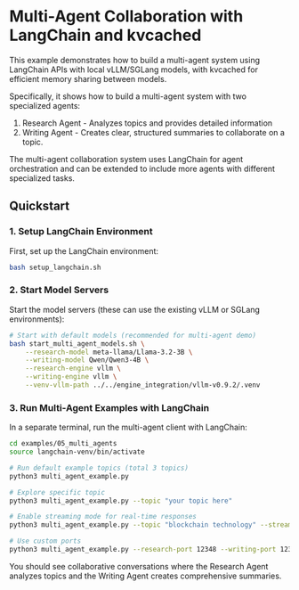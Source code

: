# Multi-Agent Collaboration with LangChain and kvcached

This example demonstrates how to build a multi-agent system using LangChain APIs with local vLLM/SGLang models, with kvcached for efficient memory sharing between models.

Specifically, it shows how to build a multi-agent system with two specialized agents:
1. Research Agent - Analyzes topics and provides detailed information
2. Writing Agent - Creates clear, structured summaries
to collaborate on a topic.

The multi-agent collaboration system uses LangChain for agent orchestration and can be extended to include more agents with different specialized tasks.

## Quickstart

### 1. Setup LangChain Environment

First, set up the LangChain environment:

```bash
bash setup_langchain.sh
```

### 2. Start Model Servers

Start the model servers (these can use the existing vLLM or SGLang environments):

```bash
# Start with default models (recommended for multi-agent demo)
bash start_multi_agent_models.sh \
    --research-model meta-llama/Llama-3.2-3B \
    --writing-model Qwen/Qwen3-4B \
    --research-engine vllm \
    --writing-engine vllm \
    --venv-vllm-path ../../engine_integration/vllm-v0.9.2/.venv
```

### 3. Run Multi-Agent Examples with LangChain

In a separate terminal, run the multi-agent client with LangChain:

```bash
cd examples/05_multi_agents
source langchain-venv/bin/activate
```

```bash
# Run default example topics (total 3 topics)
python3 multi_agent_example.py

# Explore specific topic
python3 multi_agent_example.py --topic "your topic here"

# Enable streaming mode for real-time responses
python3 multi_agent_example.py --topic "blockchain technology" --streaming

# Use custom ports
python3 multi_agent_example.py --research-port 12348 --writing-port 12349
```

You should see collaborative conversations where the Research Agent analyzes topics and the Writing Agent creates comprehensive summaries.
